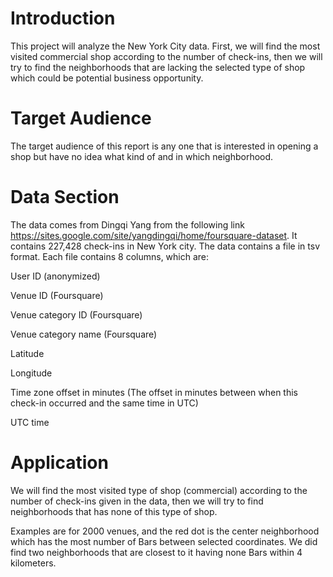 # Introduction

This project will analyze the New York City data. First, we will find the most visited commercial shop according to the number of check-ins, then we will try to find the neighborhoods that are lacking the selected type of shop which could be potential business opportunity.

# Target Audience

The target audience of this report is any one that is interested in opening a shop but have no idea what kind of and in which neighborhood.

# Data Section

The data comes from Dingqi Yang from the following link https://sites.google.com/site/yangdingqi/home/foursquare-dataset. It contains 227,428 check-ins in New York city. The data contains a file in tsv format. Each file contains 8 columns, which are:

User ID (anonymized)

Venue ID (Foursquare)

Venue category ID (Foursquare)

Venue category name (Foursquare)

Latitude

Longitude

Time zone offset in minutes (The offset in minutes between when this check-in occurred and the same time in UTC)

UTC time

# Application

We will find the most visited type of shop (commercial) according to the number of check-ins given in the data, then we will try to find neighborhoods that has none of this type of shop.

Examples are for 2000 venues, and the red dot is the center neighborhood which has the most number of Bars between selected coordinates. We did find two neighborhoods that are closest to it having none Bars within 4 kilometers.

   
